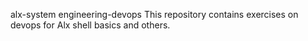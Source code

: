 alx-system engineering-devops
This repository contains exercises on devops for Alx shell basics and others.
